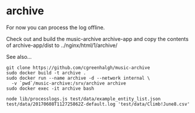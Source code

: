 # archive

For now you can process the log offline.

Check out and build the music-archive archive-app and copy the 
contents of archive-app/dist to ../nginx/html/1/archive/

See also...

```
git clone https://github.com/cgreenhalgh/music-archive
sudo docker build -t archive .
sudo docker run --name archive -d --network internal \
  -v `pwd`/music-archive:/srv/archive archive
sudo docker exec -it archive bash

node lib/processlogs.js test/data/example_entity_list.json test/data/20170608T112725862Z-default.log 'test/data/Climb!June8.csv'
```

